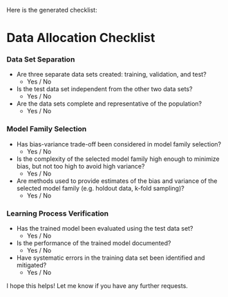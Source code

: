 Here is the generated checklist:

**Data Allocation Checklist**
==========================

### Data Set Separation

* Are three separate data sets created: training, validation, and test?
	+ Yes / No
* Is the test data set independent from the other two data sets?
	+ Yes / No
* Are the data sets complete and representative of the population?
	+ Yes / No

### Model Family Selection

* Has bias-variance trade-off been considered in model family selection?
	+ Yes / No
* Is the complexity of the selected model family high enough to minimize bias, but not too high to avoid high variance?
	+ Yes / No
* Are methods used to provide estimates of the bias and variance of the selected model family (e.g. holdout data, k-fold sampling)?
	+ Yes / No

### Learning Process Verification

* Has the trained model been evaluated using the test data set?
	+ Yes / No
* Is the performance of the trained model documented?
	+ Yes / No
* Have systematic errors in the training data set been identified and mitigated?
	+ Yes / No

I hope this helps! Let me know if you have any further requests.